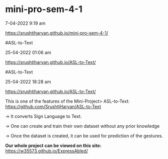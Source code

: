 # mini-pro-sem-4-1
7-04-2022 9:19 am

https://srushtiharyan.github.io/mini-pro-sem-4-1/

#ASL-to-Text

25-04-2022 01:06 am

https://srushtiharyan.github.io/ASL-to-Text/


#ASL-to-Text

25-04-2022 18:28 am

https://srushtiharyan.github.io/ASL-to-Text/

This is one of the features of the Mini-Project> ASL-to-Text:
https://github.com/SrushtiHaryan/ASL-to-Text


-> It converts Sign Language to Text.

-> One can create and train their own dataset without any prior knowledge

-> Once the dataset is created, it can be used for prediction of the gestures.

**Our whole project can be viewed on this site:**
https://w35573.github.io/ExpressAbled/
